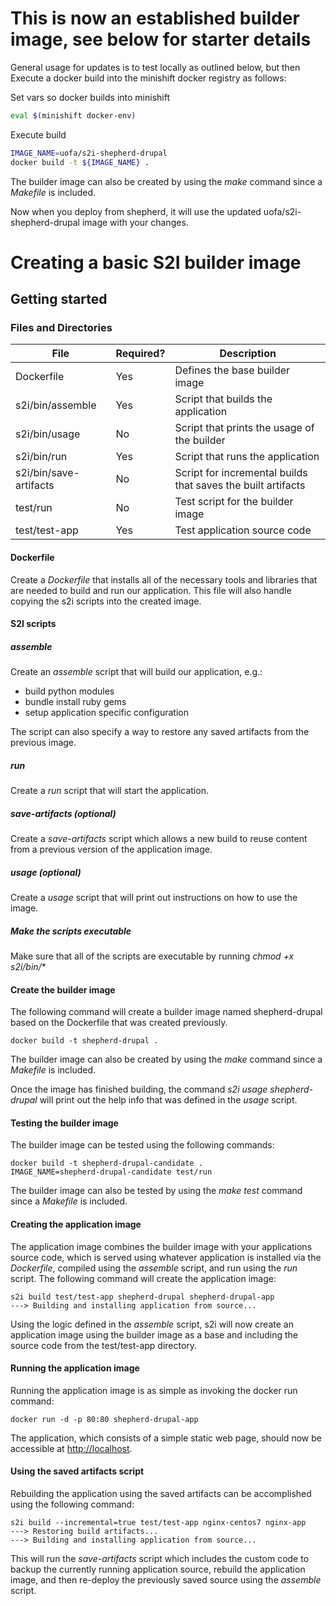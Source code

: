 
# This is now an established builder image, see below for starter details

General usage for updates is to test locally as outlined below, but then
Execute a docker build into the minishift docker registry as follows:

Set vars so docker builds into minishift
```bash
eval $(minishift docker-env)
```

Execute build
```bash
IMAGE_NAME=uofa/s2i-shepherd-drupal
docker build -t ${IMAGE_NAME} .
```

The builder image can also be created by using the *make* command since a *Makefile* is included.

Now when you deploy from shepherd, it will use the updated uofa/s2i-shepherd-drupal image with your changes.

# Creating a basic S2I builder image  

## Getting started  

### Files and Directories  
| File                   | Required? | Description                                                  |
|------------------------|-----------|--------------------------------------------------------------|
| Dockerfile             | Yes       | Defines the base builder image                               |
| s2i/bin/assemble       | Yes       | Script that builds the application                           |
| s2i/bin/usage          | No        | Script that prints the usage of the builder                  |
| s2i/bin/run            | Yes       | Script that runs the application                             |
| s2i/bin/save-artifacts | No        | Script for incremental builds that saves the built artifacts |
| test/run               | No        | Test script for the builder image                            |
| test/test-app          | Yes       | Test application source code                                 |

#### Dockerfile
Create a *Dockerfile* that installs all of the necessary tools and libraries that are needed to build and run our application.  This file will also handle copying the s2i scripts into the created image.

#### S2I scripts

##### assemble
Create an *assemble* script that will build our application, e.g.:
- build python modules
- bundle install ruby gems
- setup application specific configuration

The script can also specify a way to restore any saved artifacts from the previous image.   

##### run
Create a *run* script that will start the application.

##### save-artifacts (optional)
Create a *save-artifacts* script which allows a new build to reuse content from a previous version of the application image.

##### usage (optional)
Create a *usage* script that will print out instructions on how to use the image.

##### Make the scripts executable
Make sure that all of the scripts are executable by running *chmod +x s2i/bin/**

#### Create the builder image
The following command will create a builder image named shepherd-drupal based on the Dockerfile that was created previously.
```
docker build -t shepherd-drupal .
```
The builder image can also be created by using the *make* command since a *Makefile* is included.

Once the image has finished building, the command *s2i usage shepherd-drupal* will print out the help info that was defined in the *usage* script.

#### Testing the builder image
The builder image can be tested using the following commands:
```
docker build -t shepherd-drupal-candidate .
IMAGE_NAME=shepherd-drupal-candidate test/run
```
The builder image can also be tested by using the *make test* command since a *Makefile* is included.

#### Creating the application image
The application image combines the builder image with your applications source code, which is served using whatever application is installed via the *Dockerfile*, compiled using the *assemble* script, and run using the *run* script.
The following command will create the application image:
```
s2i build test/test-app shepherd-drupal shepherd-drupal-app
---> Building and installing application from source...
```
Using the logic defined in the *assemble* script, s2i will now create an application image using the builder image as a base and including the source code from the test/test-app directory.

#### Running the application image
Running the application image is as simple as invoking the docker run command:
```
docker run -d -p 80:80 shepherd-drupal-app
```
The application, which consists of a simple static web page, should now be accessible at  [http://localhost](http://localhost).

#### Using the saved artifacts script
Rebuilding the application using the saved artifacts can be accomplished using the following command:
```
s2i build --incremental=true test/test-app nginx-centos7 nginx-app
---> Restoring build artifacts...
---> Building and installing application from source...
```
This will run the *save-artifacts* script which includes the custom code to backup the currently running application source, rebuild the application image, and then re-deploy the previously saved source using the *assemble* script.
